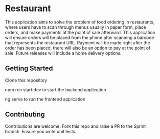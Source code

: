 # Restaurant

This application aims to solve the problem of food ordering in restaurants, where users have to scan through menus usually in paper form, place orders, and make payments at the point of sale afterward. This application will ensure orders will be placed from the phone after scanning a barcode that represents the restaurant URL. Payment will be made right after the order has been placed, there will also be an option to pay at the point of sale. Future releases will include a home delivery options.

## Getting Started

Clone this repository

npm run start:dev to start the backend application

ng serve to run the frontend application

## Contributing

Contributions are welcome. Fork this repo and raise a PR to the Sprint branch.
Ensure you write unit tests.
